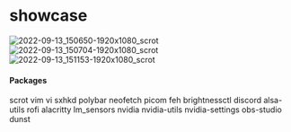 # showcase

![2022-09-13_150650-1920x1080_scrot](https://user-images.githubusercontent.com/73871477/191340559-b3b8461f-f17c-4f6f-9443-5c8d13bf1d82.png)
![2022-09-13_150704-1920x1080_scrot](https://user-images.githubusercontent.com/73871477/191340582-a1c00833-afa4-436c-9b66-d6aa3ea1506b.png)
![2022-09-13_151153-1920x1080_scrot](https://user-images.githubusercontent.com/73871477/191340592-584762a2-6bd4-43ee-8b15-ffa9cc2cb996.png)

#### Packages
scrot
vim
vi
sxhkd
polybar
neofetch
picom
feh
brightnessctl
discord
alsa-utils
rofi
alacritty
lm_sensors
nvidia
nvidia-utils
nvidia-settings
obs-studio
dunst

